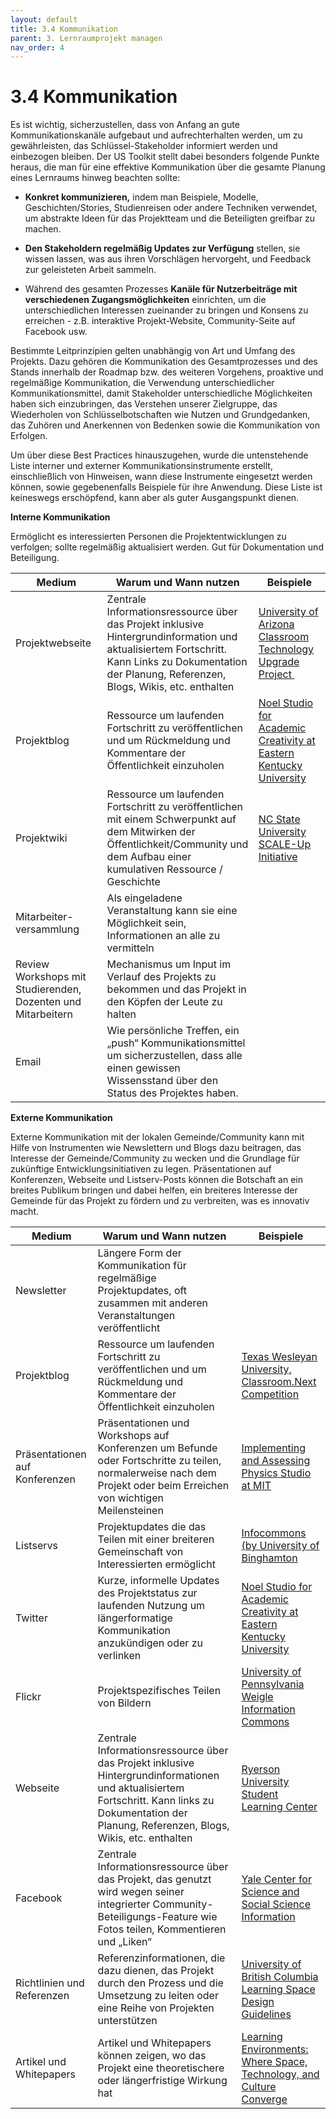 ```yaml
---
layout: default
title: 3.4 Kommunikation
parent: 3. Lernraumprojekt managen
nav_order: 4
---
```


# 3.4 Kommunikation

Es ist wichtig, sicherzustellen, dass von Anfang an gute
Kommunikationskanäle aufgebaut und aufrechterhalten werden, um zu
gewährleisten, das Schlüssel-Stakeholder informiert werden und
einbezogen bleiben. Der US Toolkit stellt dabei besonders folgende
Punkte heraus, die man für eine effektive Kommunikation über die gesamte
Planung eines Lernraums hinweg beachten sollte:

-   **Konkret kommunizieren,** indem man Beispiele, Modelle,
    Geschichten/Stories, Studienreisen oder andere Techniken verwendet,
    um abstrakte Ideen für das Projektteam und die Beteiligten greifbar
    zu machen.

-   **Den Stakeholdern regelmäßig Updates zur Verfügung** stellen, sie
    wissen lassen, was aus ihren Vorschlägen hervorgeht, und Feedback
    zur geleisteten Arbeit sammeln.

-   Während des gesamten Prozesses **Kanäle für Nutzerbeiträge mit
    verschiedenen Zugangsmöglichkeiten** einrichten, um die
    unterschiedlichen Interessen zueinander zu bringen und Konsens zu
    erreichen - z.B. interaktive Projekt-Website, Community-Seite auf
    Facebook usw.

Bestimmte Leitprinzipien gelten unabhängig von Art und Umfang des
Projekts. Dazu gehören die Kommunikation des Gesamtprozesses und des
Stands innerhalb der Roadmap bzw. des weiteren Vorgehens, proaktive und
regelmäßige Kommunikation, die Verwendung unterschiedlicher
Kommunikationsmittel, damit Stakeholder unterschiedliche Möglichkeiten
haben sich einzubringen, das Verstehen unserer Zielgruppe, das
Wiederholen von Schlüsselbotschaften wie Nutzen und Grundgedanken, das
Zuhören und Anerkennen von Bedenken sowie die Kommunikation von
Erfolgen.

Um über diese Best Practices hinauszugehen, wurde die untenstehende
Liste interner und externer Kommunikationsinstrumente erstellt,
einschließlich von Hinweisen, wann diese Instrumente eingesetzt werden
können, sowie gegebenenfalls Beispiele für ihre Anwendung. Diese Liste
ist keineswegs erschöpfend, kann aber als guter Ausgangspunkt dienen. 

**Interne Kommunikation**

Ermöglicht es interessierten Personen die Projektentwicklungen zu
verfolgen; sollte regelmäßig aktualisiert werden. Gut für Dokumentation
und Beteiligung.

| Medium                                                       | Warum und Wann nutzen                                                                                                                                                                              | Beispiele                                                                                                                                                                                    |
|--------------------------------------------------------------|----------------------------------------------------------------------------------------------------------------------------------------------------------------------------------------------------|----------------------------------------------------------------------------------------------------------------------------------------------------------------------------------------------|
| Projektwebseite                                              | Zentrale Informationsressource über das Projekt inklusive Hintergrundinformation und aktualisiertem Fortschritt. Kann Links zu Dokumentation der Planung, Referenzen, Blogs, Wikis, etc. enthalten | [University of Arizona Classroom Technology Upgrade Project ](https://learningspacetoolkit.org/university-of-arizona-classroom-technology-upgrade-project-preview/index.html)                |
| Projektblog                                                  | Ressource um laufenden Fortschritt zu veröffentlichen und um Rückmeldung und Kommentare der Öffentlichkeit einzuholen                                                                              | [Noel Studio for Academic Creativity at Eastern Kentucky University](https://learningspacetoolkit.org/noel-studio-for-academic-creativity-at-eastern-kentucky-university-example/index.html) |
| Projektwiki                                                  | Ressource um laufenden Fortschritt zu veröffentlichen mit einem Schwerpunkt auf dem Mitwirken der Öffentlichkeit/Community und dem Aufbau einer kumulativen Ressource / Geschichte                 | [NC State University SCALE-Up Initiative](https://learningspacetoolkit.org/nc-state-university-scale-up-initiative-example/index.html)                                                       |
| Mitarbeiter-versammlung                                      | Als eingeladene Veranstaltung kann sie eine Möglichkeit sein, Informationen an alle zu vermitteln                                                                                                  |                                                                                                                                                                                              |
| Review Workshops mit Studierenden, Dozenten und Mitarbeitern | Mechanismus um Input im Verlauf des Projekts zu bekommen und das Projekt in den Köpfen der Leute zu halten                                                                                         |                                                                                                                                                                                              |
| Email                                                        | Wie persönliche Treffen, ein „push“ Kommunikationsmittel um sicherzustellen, dass alle einen gewissen Wissensstand über den Status des Projektes haben.                                            |                                                                                                                                                                                              |

**Externe Kommunikation**

Externe Kommunikation mit der lokalen Gemeinde/Community kann mit Hilfe
von Instrumenten wie Newslettern und Blogs dazu beitragen, das Interesse
der Gemeinde/Community zu wecken und die Grundlage für zukünftige
Entwicklungsinitiativen zu legen. Präsentationen auf Konferenzen,
Webseite und Listserv-Posts können die Botschaft an ein breites Publikum
bringen und dabei helfen, ein breiteres Interesse der Gemeinde für das
Projekt zu fördern und zu verbreiten, was es innovativ macht.

| Medium                         | Warum und Wann nutzen                                                                                                                                                                                | Beispiele                                                                                                                                                                                      |
|--------------------------------|------------------------------------------------------------------------------------------------------------------------------------------------------------------------------------------------------|------------------------------------------------------------------------------------------------------------------------------------------------------------------------------------------------|
| Newsletter                     | Längere Form der Kommunikation für regelmäßige Projektupdates, oft zusammen mit anderen Veranstaltungen veröffentlicht                                                                               |                                                                                                                                                                                                |
| Projektblog                    | Ressource um laufenden Fortschritt zu veröffentlichen und um Rückmeldung und Kommentare der Öffentlichkeit einzuholen                                                                                | [Texas Wesleyan University, Classroom.Next Competition](https://learningspacetoolkit.org/texas-wesleyan-university-classroom-next-competition-example/index.html)                              |
| Präsentationen auf Konferenzen | Präsentationen und Workshops auf Konferenzen um Befunde oder Fortschritte zu teilen, normalerweise nach dem Projekt oder beim Erreichen von wichtigen Meilensteinen                                  | [Implementing and Assessing Physics Studio at MIT](https://learningspacetoolkit.org/2488-2/index.html)                                                                                         |
| Listservs                      | Projektupdates die das Teilen mit einer breiteren Gemeinschaft von Interessierten ermöglicht                                                                                                         | [Infocommons (by University of Binghamton](https://learningspacetoolkit.org/infocommons-example/index.html)                                                                                    |
| Twitter                        | Kurze, informelle Updates des Projektstatus zur laufenden Nutzung um längerformatige Kommunikation anzukündigen oder zu verlinken                                                                    | [Noel Studio for Academic Creativity at Eastern Kentucky University](https://learningspacetoolkit.org/noel-studio-for-academic-creativity-at-eastern-kentucky-university-example-2/index.html) |
| Flickr                         | Projektspezifisches Teilen von Bildern                                                                                                                                                               | [University of Pennsylvania Weigle Information Commons](https://learningspacetoolkit.org/university-of-pennsylvania-weigle-information-commons/index.html)                                     |
| Webseite                       | Zentrale Informationsressource über das Projekt inklusive Hintergrundinformationen und aktualisiertem Fortschritt. Kann links zu Dokumentation der Planung, Referenzen, Blogs, Wikis, etc. enthalten | [Ryerson University Student Learning Center](https://learningspacetoolkit.org/ryerson-university-student-learning-center/index.html)                                                           |
| Facebook                       | Zentrale Informationsressource über das Projekt, das genutzt wird wegen seiner integrierter Community-Beteiligungs-Feature wie Fotos teilen, Kommentieren und „Liken“                                | [Yale Center for Science and Social Science Information](https://learningspacetoolkit.org/yale-center-for-science-and-social-science-information/index.html)                                   |
| Richtlinien und Referenzen     | Referenzinformationen, die dazu dienen, das Projekt durch den Prozess und die Umsetzung zu leiten oder eine Reihe von Projekten unterstützen                                                         | [University of British Columbia Learning Space Design Guidelines](https://learningspacetoolkit.org/university-of-british-columbia-learning-space-design-guidelines-example/index.html)         |
| Artikel und Whitepapers        | Artikel und Whitepapers können zeigen, wo das Projekt eine theoretischere oder längerfristige Wirkung hat                                                                                            | [Learning Environments: Where Space, Technology, and Culture Converge](https://learningspacetoolkit.org/learning-environments-where-space-technology-and-culture-converge-example/index.html)  |
